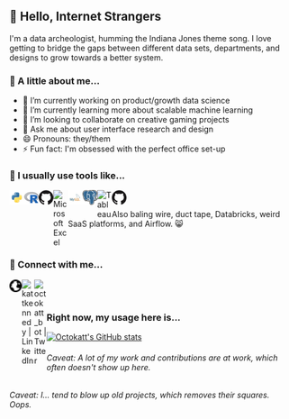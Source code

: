 ## 👋 Hello, Internet Strangers 

I'm a data archeologist, humming the Indiana Jones theme song.  I love getting to bridge the gaps between different data sets, departments, and designs to grow towards a better system.  


### 🤔 A little about me...

- 🔭 I’m currently working on product/growth data science
- 🌱 I’m currently learning more about scalable machine learning
- 👯 I’m looking to collaborate on creative gaming projects
- 💬 Ask me about user interface research and design
- 😄 Pronouns: they/them
- ⚡ Fun fact: I'm obsessed with the perfect office set-up

### 🧰 I usually use tools like...

[<img align="left" alt="Python" width="26px" src="https://raw.githubusercontent.com/github/explore/80688e429a7d4ef2fca1e82350fe8e3517d3494d/topics/python/python.png" />][website]
[<img align="left" alt="R" width="26px" src="https://raw.githubusercontent.com/github/explore/80688e429a7d4ef2fca1e82350fe8e3517d3494d/topics/r/r.png" />][website]
[<img align="left" alt="GitHub" width="26px" src="https://raw.githubusercontent.com/github/explore/78df643247d429f6cc873026c0622819ad797942/topics/github/github.png" />][website]
[<img align="left" alt="Microsoft Excel" width="26px" src="https://img.icons8.com/color/452/microsoft-excel-2019--v1.png" />][website]
[<img align="left" alt="MySQL" width="26px" src="https://raw.githubusercontent.com/github/explore/80688e429a7d4ef2fca1e82350fe8e3517d3494d/topics/mysql/mysql.png" />][website]
[<img align="left" alt="PostgreSQL" width="26px" src="https://raw.githubusercontent.com/github/explore/80688e429a7d4ef2fca1e82350fe8e3517d3494d/topics/postgresql/postgresql.png" />][website]
[<img align="left" alt="Tableau" width="26px" src="https://cdn.worldvectorlogo.com/logos/tableau-software.svg" />][website]
[<img align="left" alt="GitHub" width="26px" src="https://raw.githubusercontent.com/github/explore/78df643247d429f6cc873026c0622819ad797942/topics/github/github.png" />][website]

<br><br> Also baling wire, duct tape, Databricks, weird SaaS platforms, and Airflow.  😸

<br>

### 🔗 Connect with me...

[<img align="left" alt="octokatt.github.io" width="22px" src="https://raw.githubusercontent.com/iconic/open-iconic/master/svg/globe.svg" />][website]
[<img align="left" alt="kattkennedy | LinkedIn" width="22px" src="https://cdn.jsdelivr.net/npm/simple-icons@v3/icons/linkedin.svg" />][linkedin]
<!--[<img align="left" alt="octokatt | Medium" width="22px" src="https://cdn.jsdelivr.net/npm/simple-icons@v3/icons/medium.svg" />][medium] 
!-->
[<img align="left" alt="octokatt_bot | Twitter" width="22px" src="https://cdn.jsdelivr.net/npm/simple-icons@v3/icons/twitter.svg" />][twitter]

<br> <br>

### Right now, my usage here is...
[![Octokatt's GitHub stats](https://github-readme-stats.vercel.app/api?username=octokatt)](https://github.com/anuraghazra/github-readme-stats)
###### Caveat: A lot of my work and contributions are at work, which often doesn't show up here.  
###### Caveat: I... tend to blow up old projects, which removes their squares.  Oops.


[website]: http://kattkennedy.me/
[medium]: https://medium.com/@octokatt/
[twitter]: https://twitter.com/octokatt
[linkedin]: https://www.linkedin.com/in/kattkennedy/
